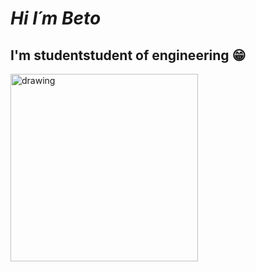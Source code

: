 # ***Hi I´m Beto*** 

## I'm studentstudent of engineering 😁
<img src="https://i.pinimg.com/originals/77/31/8c/77318ca7113cc5395f64ca0c44796eda.gif" alt="drawing" width="300"  align="left" />
